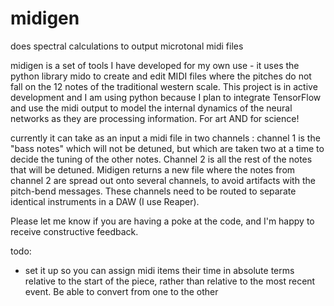 # midigen
does spectral calculations to output microtonal midi files

midigen is a set of tools I have developed for my own use - it uses the python library mido to create and edit MIDI files where the pitches do not fall on the 12 notes of the traditional western scale. This project is in active development and I am using python because I plan to integrate TensorFlow and use the midi output to model the internal dynamics of the neural networks as they are processing information. For art AND for science!

currently it can take as an input a midi file in two channels : channel 1 is the "bass notes" which will not be detuned, but which are taken two at a time to decide the tuning of the other notes. Channel 2 is all the rest of the notes that will be detuned. Midigen returns a new file where the notes from channel 2 are spread out onto several channels, to avoid artifacts with the pitch-bend messages. These channels need to be routed to separate identical instruments in a DAW (I use Reaper).

Please let me know if you are having a poke at the code, and I'm happy to receive constructive feedback. 

todo:
- set it up so you can assign midi items their time in absolute terms relative to the start of the piece, rather than relative to the most recent event. Be able to convert from one to the other
